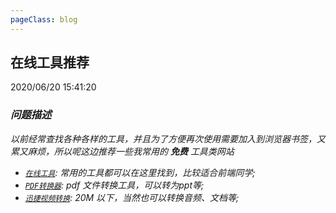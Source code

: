 ```yaml
---
pageClass: blog
---
```


## 在线工具推荐
<p class="date">2020/06/20 15:41:20 
<span id="/blog/tool/toolOnline.html" class="leancloud_visitors">
    <i class="shni shn-eye-fill" />
    <i class="leancloud-visitors-count"></i>
</span>
</p>

### 问题描述
以前经常查找各种各样的工具，并且为了方便再次使用需要加入到浏览器书签，又累又麻烦，所以呢这边推荐一些我常用的 **免费** 工具类网站
* [`在线工具`](https://tool.lu/): 常用的工具都可以在这里找到，比较适合前端同学;
* [`PDF转换器`](http://www.pdfdo.com/pdf-to-ppt.aspx): pdf 文件转换工具，可以转为ppt等;
* [`迅捷视频转换`](https://app.xunjiepdf.com/video/): 20M 以下，当然也可以转换音频、文档等;

<base-valine />
<el-backtop :visibility-height="0"></el-backtop>